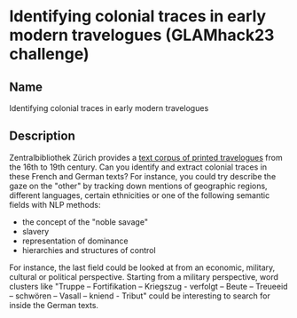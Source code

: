 # Identifying colonial traces in early modern travelogues (GLAMhack23 challenge)

## Name
Identifying colonial traces in early modern travelogues

## Description
Zentralbibliothek Zürich provides a [text corpus of printed travelogues](https://opendata.swiss/en/dataset/gedruckte-reiseberichte-des-16-bis-19-jh) from the 16th to 19th century. Can you identify and extract colonial traces in these French and German texts? For instance, you could try describe the gaze on the "other" by tracking down mentions of geographic regions, different languages, certain ethnicities or one of the following semantic fields with NLP methods:

- the concept of the "noble savage"
- slavery
- representation of dominance
- hierarchies and structures of control 

For instance, the last field could be looked at from an economic, military, cultural or political perspective. Starting from a military perspective, word clusters like "Truppe – Fortifikation – Kriegszug - verfolgt – Beute – Treueeid – schwören – Vasall – kniend - Tribut" could be interesting to search for inside the German texts.